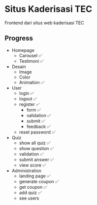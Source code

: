 # Situs Kaderisasi TEC

Frontend dari situs web kaderisasi TEC

## Progress

- Homepage
  - Carousel :white_check_mark:
  - Testimoni :white_check_mark:
- Desain
  - Image
  - Color
  - Animation :white_check_mark:
- User
  - login :white_check_mark:
  - logout :white_check_mark:
  - register :white_check_mark:
    - form :white_check_mark:
    - validation :white_check_mark:
    - submit :white_check_mark:
    - feedback :white_check_mark:
  - reset password :white_check_mark:
- Quiz
  - show all quiz :white_check_mark:
  - show question :white_check_mark:
  - validation :white_check_mark:
  - submit answer :white_check_mark:
  - view score :white_check_mark:
- Administration
  - landing page :white_check_mark:
  - generate coupon :white_check_mark:
  - get coupon :white_check_mark:
  - add quiz :white_check_mark:
  - see users 
